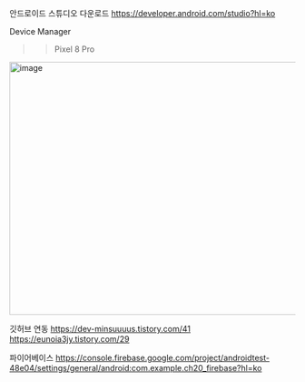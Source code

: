 
안드로이드 스튜디오 다운로드
https://developer.android.com/studio?hl=ko

Device Manager
 >> Pixel 8 Pro
<img width="712" height="445" alt="image" src="https://github.com/user-attachments/assets/5f52275d-e144-41af-b587-ce825e685168" />


깃허브 연동
https://dev-minsuuuus.tistory.com/41
https://eunoia3jy.tistory.com/29


파이어베이스 
https://console.firebase.google.com/project/androidtest-48e04/settings/general/android:com.example.ch20_firebase?hl=ko


